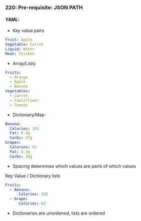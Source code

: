 ### 220: Pre-requisite: JSON PATH

#### YAML:

- Key value pairs
```yaml
Fruit: Apple
Vegetable: Carrot
Liquid: Water
Meat: Chicken
```

- Array/Lists:
```yaml
Fruits: 
  - Orange
  - Apple
  - Banana
Vegetables:
  - Carrot
  - Cauliflower
  - Tomato
```

- Dictionary/Map:
```yaml
Banana:
  Calories: 105
  Fat: 0.4g
  Carbs: 27g
Grapes:
  Calories: 62
  Fat: 0.3g
  Carbs: 16g
```
- Spacing determines which values are parts of which values

Key Value / Dictionary lists

```yaml
Fruits:
  - Banana:
      Calories: 105
  - Grape:
      Calories: 62
```

- Dictionaries are unordened, lists are ordered